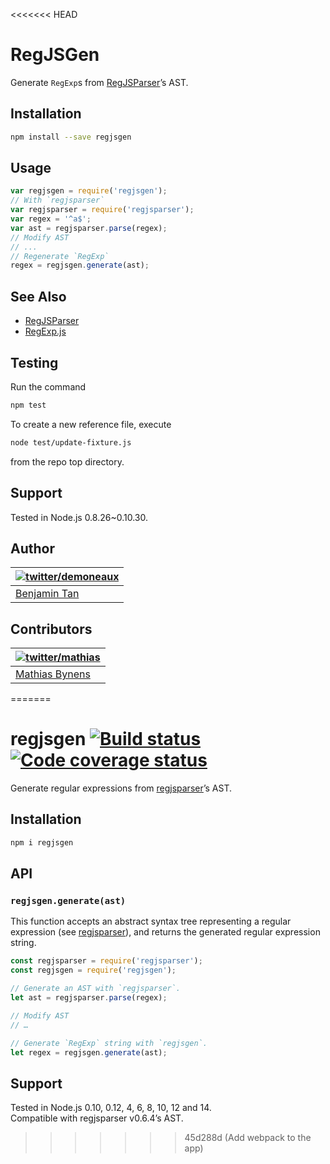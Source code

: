 <<<<<<< HEAD
# RegJSGen

Generate `RegExp`s from [RegJSParser](https://github.com/jviereck/regjsparser)’s AST.

## Installation

```bash
npm install --save regjsgen
```

## Usage

```js
var regjsgen = require('regjsgen');
// With `regjsparser`
var regjsparser = require('regjsparser');
var regex = '^a$';
var ast = regjsparser.parse(regex);
// Modify AST
// ...
// Regenerate `RegExp`
regex = regjsgen.generate(ast);
```

## See Also

 * [RegJSParser](https://github.com/jviereck/regjsparser)
 * [RegExp.js](https://github.com/jviereck/regexp.js)

## Testing

Run the command

```bash
npm test
```

To create a new reference file, execute

```bash
node test/update-fixture.js
```

from the repo top directory.

## Support

Tested in Node.js 0.8.26~0.10.30.

## Author

| [![twitter/demoneaux](http://gravatar.com/avatar/029b19dba521584d83398ada3ecf6131?s=70)](https://twitter.com/demoneaux "Follow @demoneaux on Twitter") |
|---|
| [Benjamin Tan](http://d10.github.io/) |

## Contributors

| [![twitter/mathias](http://gravatar.com/avatar/24e08a9ea84deb17ae121074d0f17125?s=70)](https://twitter.com/mathias "Follow @mathias on Twitter") |
|---|
| [Mathias Bynens](http://mathiasbynens.be/) |
=======
# regjsgen [![Build status][travis-ci-img]][travis-ci] [![Code coverage status][codecov-img]][codecov]

Generate regular expressions from [regjsparser][regjsparser]’s AST.

## Installation

```sh
npm i regjsgen
```

## API

### `regjsgen.generate(ast)`

This function accepts an abstract syntax tree representing a regular expression (see [regjsparser][regjsparser]), and returns the generated regular expression string.

```js
const regjsparser = require('regjsparser');
const regjsgen = require('regjsgen');

// Generate an AST with `regjsparser`.
let ast = regjsparser.parse(regex);

// Modify AST
// …

// Generate `RegExp` string with `regjsgen`.
let regex = regjsgen.generate(ast);
```

## Support

Tested in Node.js 0.10, 0.12, 4, 6, 8, 10, 12 and 14.<br>
Compatible with regjsparser v0.6.4’s AST.


[travis-ci]: https://travis-ci.org/bnjmnt4n/regjsgen
[travis-ci-img]: https://travis-ci.org/bnjmnt4n/regjsgen.svg?branch=master
[codecov]: https://codecov.io/gh/bnjmnt4n/regjsgen
[codecov-img]: https://codecov.io/gh/bnjmnt4n/regjsgen/branch/master/graph/badge.svg
[regjsparser]: https://github.com/jviereck/regjsparser
>>>>>>> 45d288d (Add webpack to the app)

